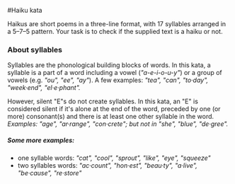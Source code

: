 #Haiku kata

Haikus are short poems in a three-line format, with 17 syllables arranged in a 5–7–5 pattern. Your task is to check if the supplied text is a haiku or not.

### About syllables
Syllables are the phonological building blocks of words. In this kata, a syllable is a part of a word including a vowel (_"a-e-i-o-u-y"_) or a group of vowels (e.g. _"ou", "ee", "ay"_). A few examples: _"tea", "can", "to·day", "week·end", "el·e·phant"._

However, silent "E"s do not create syllables. In this kata, an "E" is considered silent if it's alone at the end of the word, preceded by one (or more) consonant(s) and there is at least one other syllable in the word. _Examples: "age", "ar·range", "con·crete"; but not in "she", "blue", "de·gree"._

##### Some more examples:

- one syllable words: _"cat", "cool", "sprout", "like", "eye", "squeeze"_
- two syllables words: _"ac·count", "hon·est", "beau·ty", "a·live", "be·cause", "re·store"_
